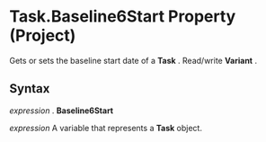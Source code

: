 
# Task.Baseline6Start Property (Project)

Gets or sets the baseline start date of a  **Task** . Read/write **Variant** .


## Syntax

 _expression_ . **Baseline6Start**

 _expression_ A variable that represents a **Task** object.

